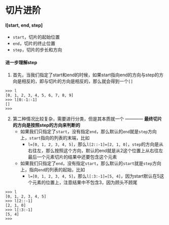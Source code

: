 # 切片进阶

#### l[start, end, step]
- `start`，切片的起始位置
- `end`，切片的终止位置
- `step`，切片的步长和方向


#### 进一步理解step
1. 首先，当我们指定了start和end的时候，如果start指向end的方向与step的方向是相反的，即与切片的方向是相反的，那么就会得到一个`[]`

```
>>> l
[0, 1, 2, 3, 4, 5, 6, 7, 8, 9]
>>> l[0:-1:-1]
[]
>>>
```

2. 第二种情况比较复杂，需要进行分类，但是其本质就一个 ———— **最终切片的方向是按照step的方向来判断的**
	- 如果我们只指定了`start`，没有指定`end`，那么默认的`end`就是`step`方向上，`start`指向的列表的末端，比如
		- `l=[0, 1, 2, 3, 4, 5]`，那么`l[2::-1]=[2, 1, 0]`，`step`的方向是从右往左，那么按照这个方向，默认的end就是从2这个位置上从右往左最后一个元素切片的结果中还要包含这个元素
	- 如果我们只指定了`end`，没有指定`start`，那么默认的`start`就是`step`方向上，指向`end`的列表的起始，比如
		- `l=[0, 1, 2, 3, 4, 5]`，那么`l[:3:-1]=[5, 4]`，因为start默认在5这个元素的位置上，注意结果中不包含3，因为顾头不顾尾

```
>>> l
[0, 1, 2, 3, 4, 5]
>>> l[2::-1]
[2, 1, 0]
>>> l[:3:-1]
[5, 4]
>>>
```



